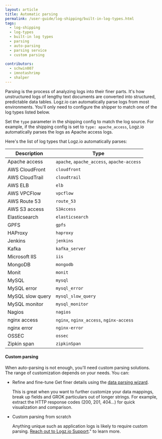 ```yaml
---
layout: article
title: Automatic parsing 
permalink: /user-guide/log-shipping/built-in-log-types.html
tags:
  - log-shipping
  - log-types
  - built-in log types 
  - parsing 
  - auto-parsing 
  - parsing service
  - custom parsing 
  
contributors:
  - schwin007
  - imnotashrimp
  - shalper
---
```


Parsing is the process of analyzing logs into their finer parts. It's how unstructured logs of lengthy text documents are converted into structured, predictable data tables. 
Logz.io can automatically parse logs from most environments. You'll only need to configure the shipper to match one of the log types listed below.

Set the `type` parameter in the shipping config to match the log source. For example, if the shipping config is set to `type: apache_access`, Logz.io automatically parses the logs as Apache access logs.  

Here's the list of log types that Logz.io automatically parses:

| Description           | Type                                       |
|-----------------------|--------------------------------------------|
| Apache access         | `apache`, `apache_access`, `apache-access` |
| AWS CloudFront        | `cloudfront`                               |
| AWS CloudTrail        | `cloudtrail`                               |
| AWS ELB               | `elb`                                      |
| AWS VPCFlow           | `vpcflow`                                  |
| AWS Route 53          | `route_53`                                 |
| AWS S3 access         | `S3Access`                                 |
| Elasticsearch         | `elasticsearch`                            |
| GPFS                  | `gpfs`                                     |
| HAProxy               | `haproxy`                                  |
| Jenkins               | `jenkins`                                  |
| Kafka                 | `kafka_server`                             |
| Microsoft IIS         | `iis`                                      |
| MongoDB               | `mongodb`                                  |
| Monit                 | `monit`                                    |
| MySQL                 | `mysql`                                    |
| MySQL error           | `mysql_error`                              |
| MySQL slow query      | `mysql_slow_query`                         |
| MySQL monitor         | `mysql_monitor`                            |
| Nagios                | `nagios`                                   |
| nginx access          | `nginx`, `nginx_access`, `nginx-access`    |
| nginx error           | `nginx-error`                              |
| OSSEC                 | `ossec`                                    |
| Zipkin span           | `zipkinSpan`                               |



#### Custom parsing

When auto-parsing is not enough, you'll need custom parsing solutions. The range of customization depends on your needs. You can: 

* Refine and fine-tune 
  Get finer details using the [data parsing wizard]({{site.baseurl}}/user-guide/mapping-and-parsing/data-parsing-wizard.html).

  This is great when you want to further customize your data mappings, break up fields and GROK particulars out of longer strings. 
  For example, extract the HTTP response codes (200, 201, 404...) for quick visualization and comparison.


* Custom parsing from scratch 

  Anything unique such as application logs is likely to require custom parsing. <a class="intercom-launch" href="mailto:help@logz.io">Reach out to Logz.io Support</a>." to learn more.
